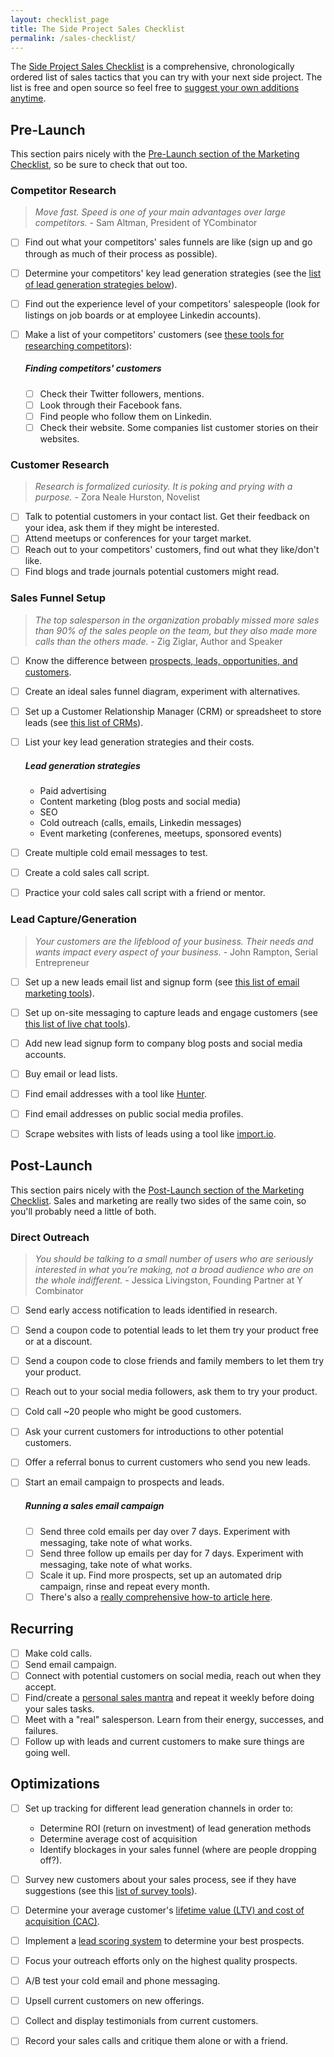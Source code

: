 ```yaml
---
layout: checklist_page
title: The Side Project Sales Checklist
permalink: /sales-checklist/
---
```


The [Side Project Sales Checklist](https://www.sideprojectchecklist.com/sales-checklist) is a comprehensive, chronologically ordered list of sales tactics that you can try with your next side project. The list is free and open source so feel free to [suggest your own additions anytime](https://github.com/portable-cto/side-project-sales/issues).

## Pre-Launch

This section pairs nicely with the [Pre-Launch section of the Marketing Checklist](https://www.sideprojectchecklist.com/marketing-checklist), so be sure to check that out too.

### Competitor Research

> _Move fast. Speed is one of your main advantages over large competitors._ - Sam Altman, President of YCombinator

- [ ] Find out what your competitors' sales funnels are like (sign up and go through as much of their process as possible).
- [ ] Determine your competitors' key lead generation strategies (see the [list of lead generation strategies below](#lead-generation-strategies)).
- [ ] Find out the experience level of your competitors' salespeople (look for listings on job boards or at employee Linkedin accounts).
- [ ] Make a list of your competitors' customers (see [these tools for researching competitors](https://www.sideprojectchecklist.com/2017/competition-tools/)):

  ##### Finding competitors' customers
  - [ ] Check their Twitter followers, mentions.
  - [ ] Look through their Facebook fans.
  - [ ] Find people who follow them on Linkedin.
  - [ ] Check their website. Some companies list customer stories on their websites.

### Customer Research

> _Research is formalized curiosity. It is poking and prying with a purpose._ - Zora Neale Hurston, Novelist

- [ ] Talk to potential customers in your contact list. Get their feedback on your idea, ask them if they might be interested.
- [ ] Attend meetups or conferences for your target market.
- [ ] Reach out to your competitors' customers, find out what they like/don't like.
- [ ] Find blogs and trade journals potential customers might read.

### Sales Funnel Setup

> _The top salesperson in the organization probably missed more sales than 90% of the sales people on the team, but they also made more calls than the others made._ - Zig Ziglar, Author and Speaker

- [ ] Know the difference between [prospects, leads, opportunities, and customers](https://www.linkedin.com/pulse/sales-funnel-optimization-startups-tomasz-tunguz/).
- [ ] Create an ideal sales funnel diagram, experiment with alternatives.
- [ ] Set up a Customer Relationship Manager (CRM) or spreadsheet to store leads (see [this list of CRMs](https://www.sideprojectchecklist.com/2017/crm-side-projects/)).
- [ ] List your key lead generation strategies and their costs.

  ##### Lead generation strategies
  - Paid advertising
  - Content marketing (blog posts and social media)
  - SEO
  - Cold outreach (calls, emails, Linkedin messages)
  - Event marketing (conferenes, meetups, sponsored events)

- [ ] Create multiple cold email messages to test.
- [ ] Create a cold sales call script.
- [ ] Practice your cold sales call script with a friend or mentor.

### Lead Capture/Generation

> _Your customers are the lifeblood of your business. Their needs and wants impact every aspect of your business._ - John Rampton, Serial Entrepreneur

- [ ] Set up a new leads email list and signup form (see [this list of email marketing tools](https://www.sideprojectchecklist.com/2017/email-marketing-tools/)).
- [ ] Set up on-site messaging to capture leads and engage customers (see [this list of live chat tools](https://www.sideprojectchecklist.com/2017/customer-chat-tools/)).
- [ ] Add new lead signup form to company blog posts and social media accounts.
- [ ] Buy email or lead lists.
- [ ] Find email addresses with a tool like [Hunter](https://hunter.io/).
- [ ] Find email addresses on public social media profiles.
- [ ] Scrape websites with lists of leads using a tool like [import.io](https://www.import.io/).


## Post-Launch

This section pairs nicely with the [Post-Launch section of the Marketing Checklist](https://www.sideprojectchecklist.com/marketing-checklist). Sales and marketing are really two sides of the same coin, so you'll probably need a little of both.

### Direct Outreach

> _You should be talking to a small number of users who are seriously interested in what you’re making, not a broad audience who are on the whole indifferent._ - Jessica Livingston, Founding Partner at Y Combinator

- [ ] Send early access notification to leads identified in research.
- [ ] Send a coupon code to potential leads to let them try your product free or at a discount.
- [ ] Send a coupon code to close friends and family members to let them try your product.
- [ ] Reach out to your social media followers, ask them to try your product.
- [ ] Cold call ~20 people who might be good customers.
- [ ] Ask your current customers for introductions to other potential customers.
- [ ] Offer a referral bonus to current customers who send you new leads.
- [ ] Start an email campaign to prospects and leads.

  ##### Running a sales email campaign
  - [ ] Send three cold emails per day over 7 days. Experiment with messaging, take note of what works.
  - [ ] Send three follow up emails per day for 7 days. Experiment with messaging, take note of what works.
  - [ ] Scale it up. Find more prospects, set up an automated drip campaign, rinse and repeat every month.
  - [ ] There's also a [really comprehensive how-to article here](https://originalstitch.com/blog/automating-cold-emails-with-no-coding-your-software-development-project-plan).

## Recurring

- [ ] Make cold calls.
- [ ] Send email campaign.
- [ ] Connect with potential customers on social media, reach out when they accept.
- [ ] Find/create a [personal sales mantra](https://www.malacollective.com/blogs/mala-collective/11203329-whats-a-mantra-and-how-do-i-choose-a-mantra) and repeat it weekly before doing your sales tasks.
- [ ] Meet with a "real" salesperson. Learn from their energy, successes, and failures.
- [ ] Follow up with leads and current customers to make sure things are going well.

## Optimizations

- [ ] Set up tracking for different lead generation channels in order to:
  - Determine ROI (return on investment) of lead generation methods
  - Determine average cost of acquisition
  - Identify blockages in your sales funnel (where are people dropping off?).

- [ ] Survey new customers about your sales process, see if they have suggestions (see this [list of survey tools](https://www.sideprojectchecklist.com/2017/survey-tools/)).
- [ ] Determine your average customer's [lifetime value (LTV) and cost of acquisition (CAC)](https://www.geckoboard.com/learn/kpi-examples/marketing-kpis/ltv-cac-ratio/).
- [ ] Implement a [lead scoring system](https://en.wikipedia.org/wiki/Lead_scoring) to determine your best prospects.
- [ ] Focus your outreach efforts only on the highest quality prospects.
- [ ] A/B test your cold email and phone messaging.
- [ ] Upsell current customers on new offerings.
- [ ] Collect and display testimonials from current customers.
- [ ] Record your sales calls and critique them alone or with a friend.
